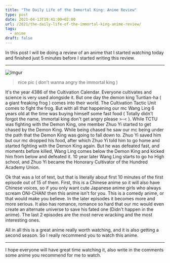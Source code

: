 ```yaml
---
title: "The Daily Life of the Immortal King: Anime Review"
type: post
date: 2021-04-13T19:41:00+02:00
url: /2021/the-daily-life-of-the-immortal-king-anime-review/
tags:
  - anime
draft: false
---
```


In this post I will be doing a review of an anime that I started watching today and finished just 5 minutes before I started writing this review.

<!--more-->

---

![Imgur](https://i.imgur.com/H8RLN2Y.png)

> nice pic ( don't wanna angry the immortal king )

It's the year 4386 of the Cultivation Calendar. Everyone cultivates and science is very used alongside it. But one day the demon king Tuntian-ha ( a giant freaking frog ) comes into their world. The Cultivation Tactic Unit comes to fight the frog. But with all that happening our mc Wang Ling 6 years old at the time was buying himself some fast food ( Totally didn't forgot the name, Immortal king don't get angry please >-< ). While TCTU was fighting with the Demon King, one member Zhuo Yi started to get chased by the Demon King. While being chased he saw our mc being under the path that the Demon King was going to fall down to. Zhuo Yi saved him but our mc dropped his food, after which Zhuo Yi told him to go home and started fighting with the Demon King again. But he was defeated fast, and moments before killed, Wang Ling comes below the Demon King and kicked him from below and defeated it. 10 year later Wang Ling starts to go ho High school, and Zhuo Yi became the Honorary Cultivator of the Hundred Academy Union.

Ok that was a lot of text, but that is literally about first 10 minutes of the first episode out of 15 of them. First, this is a Chinese anime so it will also have Chinese voices, so if you only want cute Japanese anime girls who always scream ONI-CHAN! then this anime isn't for you. This is a comedy anime, or that would make you believe. In the later episodes it becomes more and more serious. It also has romance, romance so hard that our mc would even create an alternate universe to save his fated one (Didn't happen in the anime). The last 2 episodes are the most nerve wracking and the most interesting ones.

All in all this is a great anime really worth watching, and it is also getting a second season. So I really recommend you to watch this anime.

---

I hope everyone will have great time watching it, also write in the comments some anime you recommend for me to watch.
